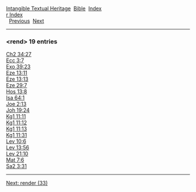 [Intangible Textual Heritage](../../index)  [Bible](../index) 
[Index](index)   
[r Index](_r_)  
  [Previous](c09348)  [Next](c09350) 

------------------------------------------------------------------------

### &lt;rend&gt; 19 entries

[Ch2 34:27](../kjv/ch2034.htm#027)  
[Ecc 3:7](../kjv/ecc003.htm#007)  
[Exo 39:23](../kjv/exo039.htm#023)  
[Eze 13:11](../kjv/eze013.htm#011)  
[Eze 13:13](../kjv/eze013.htm#013)  
[Eze 29:7](../kjv/eze029.htm#007)  
[Hos 13:8](../kjv/hos013.htm#008)  
[Isa 64:1](../kjv/isa064.htm#001)  
[Joe 2:13](../kjv/joe002.htm#013)  
[Joh 19:24](../kjv/joh019.htm#024)  
[Kg1 11:11](../kjv/kg1011.htm#011)  
[Kg1 11:12](../kjv/kg1011.htm#012)  
[Kg1 11:13](../kjv/kg1011.htm#013)  
[Kg1 11:31](../kjv/kg1011.htm#031)  
[Lev 10:6](../kjv/lev010.htm#006)  
[Lev 13:56](../kjv/lev013.htm#056)  
[Lev 21:10](../kjv/lev021.htm#010)  
[Mat 7:6](../kjv/mat007.htm#006)  
[Sa2 3:31](../kjv/sa2003.htm#031)  

------------------------------------------------------------------------

[Next: render (33)](c09350)
